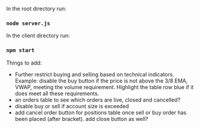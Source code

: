 In the root directory run:

### `node server.js`

In the client directory run:

### `npm start`

Things to add:
- Further restrict buying and selling based on technical indicators. Example: disable the buy button if the price is not above the 3/8 EMA, VWAP, meeting the volume requirement. Highlight the table row blue if it does meet all these requirements.
- an orders table to see which orders are live, closed and cancelled?
- disable buy or sell if account size is exceeded
- add cancel order button for positions table once sell or buy order has been placed (after bracket). add close button as well?
